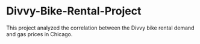 # Divvy-Bike-Rental-Project
This project analyzed the correlation between the Divvy bike rental demand and gas prices in Chicago.
